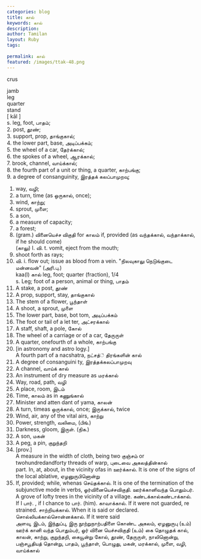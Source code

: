 ```yaml
---
categories: blog
title: கால்
keywords: கால்
description: 
author: Tamilan
layout: Ruby
tags: 
 
permalink: கால்
featured: /images/ttak-48.png
---
```

  
crus  
  
jamb  
leg  
quarter  
stand  
[ kāl ]  
s. leg, foot, பாதம்;  
2. post, தூண்;  
3. support, prop, தாங்குகால்;  
4. the lower part, base, அடிப்பக்கம்;  
5. the wheel of a car, தேர்க்கால்;  
6. the spokes of a wheel, ஆரக்கால்;  
7. brook, channel, வாய்க்கால்;  
8. the fourth part of a unit or thing, a quarter, காற்பங்கு;  
9. a degree of consanguinity, இரத்தக் கலப்பாமுறவு;  
1. way, வழி;  
11. a turn, time (as ஒருகால், once);  
12. wind, காற்று;  
13. sprout, முளை;  
14. a son,  
15. a measure of capacity;  
16. a forest;  
17. (gram.) வினையெச்ச விகுதி for காலம் if, provided (as வந்தக்கால், வந்தாக்கால், if he should come)  
(காலு) I. வி. t. vomit, eject from the mouth;  
2. shoot forth as rays;  
3. வி. i. flow out; issue as blood from a vein. "நிலவுகாலு நெடுங்குடை மன்னவன்" (அரி.பு.)  
kaa(l) கால் leg, foot; quarter (fraction), 1/4  
s. Leg; foot of a person, animal or thing, பாதம்  
2. A stake, a post, தூண்  
3. A prop, support, stay, தாங்குகால்  
4. The stem of a flower, பூந்தாள்  
5. A shoot, a sprout, முளை  
6. The lower part, base, bot tom, அடிப்பக்கம்  
7. The foot or tail of a let ter, அட்சரக்கால்  
8. A staff, shaft, a pole, கோல்  
9. The wheel of a carriage or of a car, தேருருள்  
1. A quarter, onefourth of a whole, காற்பங்கு  
11. [in astronomy and astro logy.]  
A fourth part of a nacshatra, நட்சத்் திரங்களின் கால்  
12. A degree of consanguini ty, இரத்தக்கலப்பாமுறவு  
13. A channel, வாய்க் கால்  
14. An instrument of dry measure as மரக்கால்  
15. Way, road, path, வழி  
16. A place, room, இடம்  
17. Time, காலம் as in கணுங்கால்  
18. Minister and atten dant of yama, காலன்  
19. A turn, timeas ஒருக்கால், once; இருக்கால், twice  
2. Wind, air, any of the vital airs, காற்று  
21. Power, strength, வலிமை, (பிங்.)  
22. Darkness, gloom, இருள். (நிக.)  
23. A son, மகன்  
24. A peg, a pin, குறுந்தறி  
25. [prov.]  
A measure in the width of cloth, being two குஞ்சம் or twohundredandforty threads of warp, புடைவை அகலத்தின்கால்  
part. In, at, about, in the vicinity ofas in ஊர்க்கால். It is one of the signs of the local ablative, ஏழனுருபினொன்று  
2. If, provided; while, whenas செய்தக்கால். It is one of the termination of the subjunctive mode in verbs, ஓர்வினையெச்சவிகுதி. ஊர்க்கானிவந்த பொதும்பர். A grove of lofty trees in the vicinity of a village. கண்டக்கால்கண்டாக்கால். If I பார். , if I chance to பார். (him). காவாக்கால். If it were not guarded, re strained. சாற்றியக்கால். When it is said or declared. சொல்லியக்கால்சொன்னக்கால். If it were said  
அளவு, இடம், இந்துப்பு, இரு நூற்றுநாற்பதிளை கொண்ட அகலம், ஏழனுருபு (உம்) ஊர்க் கானி வந்த பொதும்பர், ஓர் வினை யெச்சவிகுதி (உம்) கை தொழுதக் கால், காலன், காற்று, குறுந்தறி, கையூன்று கோல், தூண், தேருருள், நாலினொன்று, பஞ்சபூதியத் தொன்று, பாதம், பூந்தாள், பொழுது, மகன், மரக்கால், முளை, வழி, வாய்க்கால்